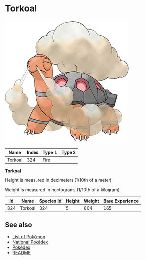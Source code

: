 # Torkoal


![Torkoal](images/324.png)

| **Name** | **Index** | **Type 1** | **Type 2** |
|----|----|----|----|
| Torkoal | 324 | Fire  |  |

**Torkoal** 


Height is measured in decimeters (1/10th of a meter)

Weight is measured in hectograms (1/10th of a kilogram)

| **Id** | **Name** | **Species Id** | **Height** | **Weight** | **Base Experience** |
|--------|----------|----------------|------------|------------|---------------------|
| 324 | Torkoal | 324 | 5 | 804 | 165 |


## See also

- [List of Pokémon](../pokemon.md)
- [National Pokédex](../national_pokedex.md)
- [Pokédex](../pokedex.md)
- [README](../README.md)
